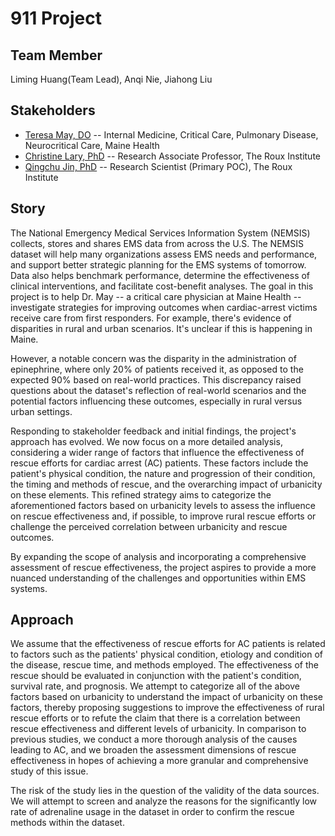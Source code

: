 # 911 Project

## Team Member

Liming Huang(Team Lead), Anqi Nie, Jiahong Liu

## Stakeholders

- [Teresa May, DO](https://www.mainehealth.org/providers/teresa-l-may-do) -- Internal Medicine, Critical Care, Pulmonary Disease, Neurocritical Care, Maine Health
- [Christine Lary, PhD](https://roux.northeastern.edu/people/christine-lary/) -- Research Associate Professor, The Roux Institute
- [Qingchu Jin, PhD](https://roux.northeastern.edu/people/qingchu-jin/) -- Research Scientist (Primary POC), The Roux Institute

## Story

The National Emergency Medical Services Information System (NEMSIS) collects, stores and shares EMS data from across the U.S. The NEMSIS dataset will help many organizations assess EMS needs and performance, and support better strategic planning for the EMS systems of tomorrow. Data also helps benchmark performance, determine the effectiveness of clinical interventions, and facilitate cost-benefit analyses. The goal in this project is to help Dr. May -- a critical care physician at Maine Health -- investigate strategies for improving outcomes when cardiac-arrest victims receive care from first responders. For example, there's evidence of disparities in rural and urban scenarios. It's unclear if this is happening in Maine.

However,  a notable concern was the disparity in the administration of epinephrine, where only 20% of patients received it, as opposed to the expected 90% based on real-world practices. This discrepancy raised questions about the dataset's reflection of real-world scenarios and the potential factors influencing these outcomes, especially in rural versus urban settings.

Responding to stakeholder feedback and initial findings, the project's approach has evolved. We now focus on a more detailed analysis, considering a wider range of factors that influence the effectiveness of rescue efforts for cardiac arrest (AC) patients. These factors include the patient's physical condition, the nature and progression of their condition, the timing and methods of rescue, and the overarching impact of urbanicity on these elements. This refined strategy aims to categorize the aforementioned factors based on urbanicity levels to assess the influence on rescue effectiveness and, if possible, to improve rural rescue efforts or challenge the perceived correlation between urbanicity and rescue outcomes.

By expanding the scope of analysis and incorporating a comprehensive assessment of rescue effectiveness, the project aspires to provide a more nuanced understanding of the challenges and opportunities within EMS systems.

## Approach

We assume that the effectiveness of rescue efforts for AC patients is related to factors such as the patients' physical condition, etiology and condition of the disease, rescue time, and methods employed. The effectiveness of the rescue should be evaluated in conjunction with the patient's condition, survival rate, and prognosis. We attempt to categorize all of the above factors based on urbanicity to understand the impact of urbanicity on these factors, thereby proposing suggestions to improve the effectiveness of rural rescue efforts or to refute the claim that there is a correlation between rescue effectiveness and different levels of urbanicity. In comparison to previous studies, we conduct a more thorough analysis of the causes leading to AC, and we broaden the assessment dimensions of rescue effectiveness in hopes of achieving a more granular and comprehensive study of this issue.

 The risk of the study lies in the question of the validity of the data sources. We will attempt to screen and analyze the reasons for the significantly low rate of adrenaline usage in the dataset in order to confirm the rescue methods within the dataset.